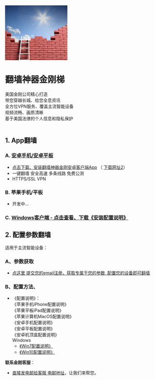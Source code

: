 
![image](l-w-s-athird.png)


# 翻墙神器金刚梯<br> 
美国金刚公司精心打造<br> 
带您穿越长城、给您全息资讯<br> 
全方位VPN服务、覆盖主流智能设备<br> 
视频流畅、画质清晰<br> 
基于美国法律的个人信息和隐私保护<br> 
<br>
## 1. App翻墙
### A. [安卓手机/安卓平板](https://github.com/a2zitpro/client/releases/download/latest/app-prod-release.apk) 
- [点击下载、安装翻墙神器金刚安卓客户端App](https://github.com/a2zitpro/client/releases/download/latest/app-prod-release.apk) （ [下载网址2](https://myfasttrack.org/midman/dl_an_1358.php)） 
- 一键翻墙 安全高速 多条线路 免费公测 
- HTTPS/SSL VPN 

### B. 苹果手机/平板 
- 开发中...

### C. [Windows客户端 - 点击查看、下载《安装配置说明》](https://a2zitpro.github.io/web/win)


## 2. 配置参数翻墙
适用于主流智能设备：
### A、参数获取
- [点这里 提交您的email注册，获取专属于您的参数, 配置您的设备即可翻墙](https://a2zitpro.github.io/web/l2_reg)



### B、配置方法、
- 《配置说明》：<br>
《苹果手机iPhone配置说明》<br>
《苹果平板iPad配置说明》<br>
《苹果计算机MacOS配置说明》<br>
《安卓手机配置说明》<br>
《安卓平板配置说明》<br>
《安卓机顶盒配置说明》<br>
Windows<br>
  - [《Win7配置说明》](https://a2zitpro.github.io/web/win7)<br>
  - [《Win10配置说明》](https://a2zitpro.github.io/web/win10)<br>

**联系金刚客服**：
  * [直接发电邮给客服 电邮地址](mailto:cs@a2zitpro.com)，让我们来帮您。
